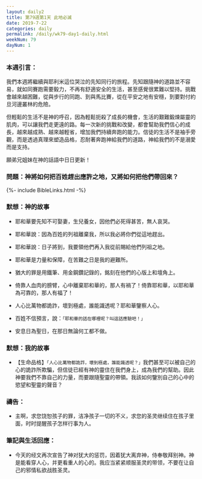 ```yaml
---
layout: daily2
title: 第79週第1天 此地必滅
date: 2019-7-22
categories: daily
permalink: /daily/wk79-day1-daily.html
weekNum: 79
dayNum: 1
---
```

### 本週引言：
我們本週將繼續與耶利米這位哭泣的先知同行的旅程。先知跟隨神的道路並不容易，就如同賽跑需要毅力，不再有舒適安全的生活，甚至感覺很累難以堅持。挑戰會越來越困難，從與步行的同跑、到與馬比賽，從在平安之地有安穩，到要對付約旦河邊叢林的危險。

但輕鬆的生活不是神的呼召，因為輕鬆扼殺了成長的機會，生活的艱難鍛煉屬靈的肌肉，可以讓我們走更遠的路。每一次新的挑戰和改變，都會幫助我們信心的成長，越來越成熟、越來越輕省，增加我們持續奔跑的能力。信徒的生活不是袖手旁觀，而是透過真理來塑造品格，忍耐著奔跑神給我們的道路，神給我們的不是溺愛而是支持。

願弟兄姐妹在神的話語中日日更新！

### 問題：神將如何把百姓趕出應許之地，又將如何把他們帶回來？

{%- include BibleLinks.html -%}

### 默想：神的故事
+ 耶和華要先知不可娶妻，生兒養女，因他們必死得甚苦，無人哀哭。

+ 耶和華說：因為百姓的列祖離棄我，所以我必將你們從這地趕出。

+ 耶和華說：日子將到，我要領他們再入我從前賜給他們列祖之地。

+ 耶和華是力量和保障，在苦難之日是我的避難所。

+ 猶大的罪是用鐵筆、用金鋼鑽記錄的，銘刻在他們的心版上和壇角上。

+ 倚靠人血肉的膀臂，心中離棄耶和華的，那人有禍了！倚靠耶和華，以耶和華為可靠的，那人有福了！

+ 人心比萬物都詭詐，壞到極處，誰能識透呢？耶和華鑒察人心。

+ 百姓不信預言，說：`「耶和華的話在哪裡呢？叫這話應驗吧！」`

+ 安息日為聖日，在那日無論何工都不做。


### 默想：我的故事
+ 【生命品格】`「人心比萬物都詭詐，壞到極處，誰能識透呢？」`我們甚至可以被自己的心的詭詐所欺騙，但信徒已經有神的靈住在我們身上，成為我們的幫助。因此神要我們不靠自己的力量，而要跟隨聖靈的帶領。我該如何鑒別自己的心中的慾望和聖靈的聲音？


### 禱告：

+ 主啊，求您饶恕孩子的罪，洁净孩子一切的不义，求您的圣灵继续住在孩子里面，时时提醒孩子怎样行事为人。

### 筆記與生活回應：

+ 今天的经文再次宣告了神对犹大的惩罚，因着犹大离弃神，侍奉敬拜别神。神是能看穿人心，并更看重人的心的。我应当紧紧顺服圣灵的带领，不要在让自己的邪情私欲战胜圣灵。

